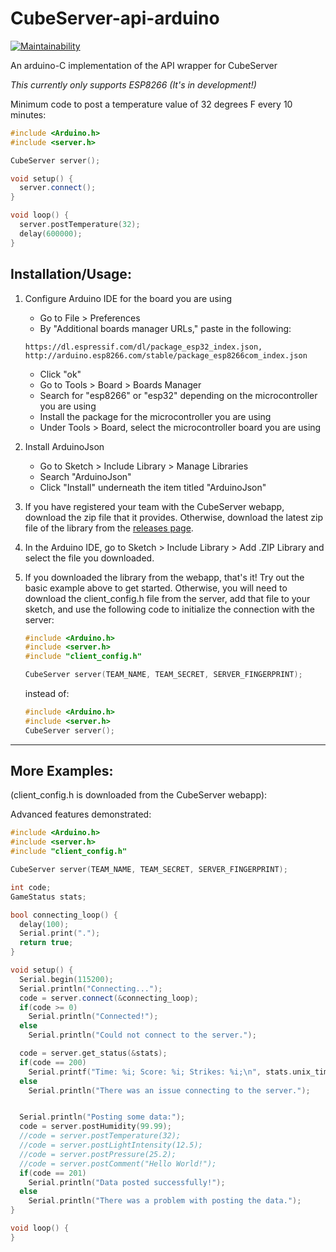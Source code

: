 # CubeServer-api-arduino
[![Maintainability](https://api.codeclimate.com/v1/badges/3637b71abcbcb0d8c30b/maintainability)](https://codeclimate.com/github/snorklerjoe/CubeServer-api-arduino/maintainability)

An arduino-C implementation of the API wrapper for CubeServer

_This currently only supports ESP8266 (It's in development!)_

Minimum code to post a temperature value of 32 degrees F every 10 minutes:
``` C++
#include <Arduino.h>
#include <server.h>

CubeServer server();

void setup() {
  server.connect();
}

void loop() {
  server.postTemperature(32);
  delay(600000);
}

```

## Installation/Usage:
1. Configure Arduino IDE for the board you are using
    - Go to File > Preferences
    - By "Additional boards manager URLs," paste in the following:
    ```
    https://dl.espressif.com/dl/package_esp32_index.json, http://arduino.esp8266.com/stable/package_esp8266com_index.json
    ```
    - Click "ok"
    - Go to Tools > Board > Boards Manager
    - Search for "esp8266" or "esp32" depending on the microcontroller you are using
    - Install the package for the microcontroller you are using
    - Under Tools > Board, select the microcontroller board you are using
2. Install ArduinoJson
    - Go to Sketch > Include Library > Manage Libraries
    - Search "ArduinoJson"
    - Click "Install" underneath the item titled "ArduinoJson"
3. If you have registered your team with the CubeServer webapp, download the zip file that it provides. Otherwise, download the latest zip file of the library from the [releases page](https://github.com/snorklerjoe/CubeServer-api-arduino/releases).
4. In the Arduino IDE, go to Sketch > Include Library > Add .ZIP Library and select the file you downloaded.
5. If you downloaded the library from the webapp, that's it! Try out the basic example above to get started. Otherwise, you will need to download the client_config.h file from the server, add that file to your sketch, and use the following code to initialize the connection with the server:
    ``` C++
    #include <Arduino.h>
    #include <server.h>
    #include "client_config.h"

    CubeServer server(TEAM_NAME, TEAM_SECRET, SERVER_FINGERPRINT);
    ```
      instead of:

      ``` C++
      #include <Arduino.h>
      #include <server.h>
      CubeServer server();
      ```

----------------------------------------------------------------

## More Examples:
(client_config.h is downloaded from the CubeServer webapp):

Advanced features demonstrated:
``` C++
#include <Arduino.h>
#include <server.h>
#include "client_config.h"

CubeServer server(TEAM_NAME, TEAM_SECRET, SERVER_FINGERPRINT);

int code;
GameStatus stats;

bool connecting_loop() {
  delay(100);
  Serial.print(".");
  return true;
}

void setup() {
  Serial.begin(115200);
  Serial.println("Connecting...");
  code = server.connect(&connecting_loop);
  if(code >= 0)
    Serial.println("Connected!");
  else
    Serial.println("Could not connect to the server.");

  code = server.get_status(&stats);
  if(code == 200)
    Serial.printf("Time: %i; Score: %i; Strikes: %i;\n", stats.unix_time, stats.score, stats.strikes);
  else
    Serial.println("There was an issue connecting to the server.");


  Serial.println("Posting some data:");
  code = server.postHumidity(99.99);
  //code = server.postTemperature(32);
  //code = server.postLightIntensity(12.5);
  //code = server.postPressure(25.2);
  //code = server.postComment("Hello World!");
  if(code == 201)
    Serial.println("Data posted successfully!");
  else
    Serial.println("There was a problem with posting the data.");
}

void loop() {
}
```
